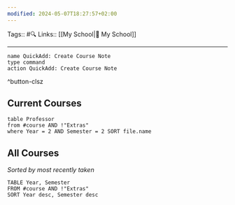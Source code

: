 ```yaml
---
modified: 2024-05-07T18:27:57+02:00
---
```

Tags:: #🔍 
Links:: [[My School|🏫 My School]]
___

```button
name QuickAdd: Create Course Note
type command
action QuickAdd: Create Course Note
```
^button-clsz
## Current Courses

```dataview
table Professor
from #course AND !"Extras"
where Year = 2 AND Semester = 2 SORT file.name
```

## All Courses
*Sorted by most recently taken*
```dataview
TABLE Year, Semester
FROM #course AND !"Extras"
SORT Year desc, Semester desc
```



